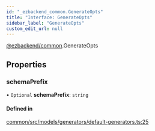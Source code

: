 ```yaml
---
id: "_ezbackend_common.GenerateOpts"
title: "Interface: GenerateOpts"
sidebar_label: "GenerateOpts"
custom_edit_url: null
---
```


[@ezbackend/common](../modules/_ezbackend_common).GenerateOpts

## Properties

### schemaPrefix

• `Optional` **schemaPrefix**: `string`

#### Defined in

[common/src/models/generators/default-generators.ts:25](https://github.com/kapydev/ezbackend/blob/9a94ec3/packages/common/src/models/generators/default-generators.ts#L25)
